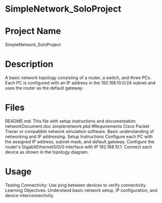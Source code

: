 # SimpleNetwork_SoloProject


# Project Name
SimpleNetwork_SoloProject

# Description
A basic network topology consisting of a router, a switch, and three PCs. Each PC is configured with an IP address in the 192.168.10.0/24 subnet and uses the router as the default gateway.

# Files
README.md: This file with setup instructions and documentation.
networkDocument.doc
simplenetwork.pkd
#Requirements
Cisco Packet Tracer or compatible network simulation software.
Basic understanding of networking and IP addressing.
Setup Instructions
Configure each PC with the assigned IP address, subnet mask, and default gateway.
Configure the router's GigabitEthernet0/0/0 interface with IP 192.168.10.1.
Connect each device as shown in the topology diagram.
# Usage
Testing Connectivity: Use ping between devices to verify connectivity.
Learning Objectives: Understand basic network setup, IP configuration, and device interconnectivity.
